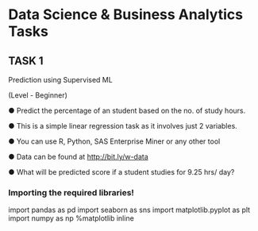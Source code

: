 # Data Science & Business Analytics Tasks

## TASK 1

Prediction using Supervised ML

(Level - Beginner)

● Predict the percentage of an student based on the no. of study hours.

● This is a simple linear regression task as it involves just 2 variables.

● You can use R, Python, SAS Enterprise Miner or any other tool

● Data can be found at http://bit.ly/w-data

● What will be predicted score if a student studies for 9.25 hrs/ day?


### Importing the required libraries!

import pandas as pd 
import seaborn as sns
import matplotlib.pyplot as plt
import numpy as np 
%matplotlib inline 

